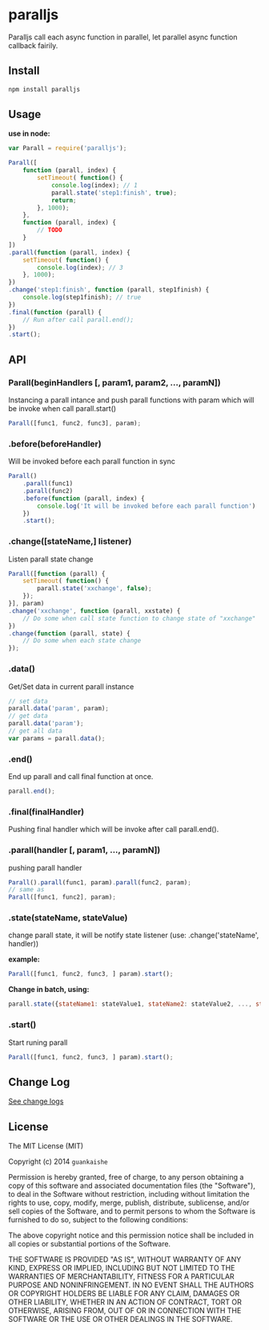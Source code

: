 paralljs
========

Paralljs call each async function in parallel, let parallel async function callback fairily. 

## Install

```bash
npm install paralljs
```

## Usage
__use in node:__
```javascript
var Parall = require('paralljs');

Parall([
    function (parall, index) {
        setTimeout( function() {
            console.log(index); // 1
            parall.state('step1:finish', true);
            return;
        }, 1000);
    },
    function (parall, index) {
        // TODO
    }
])
.parall(function (parall, index) {
    setTimeout( function() {
        console.log(index); // 3
    }, 1000);
})
.change('step1:finish', function (parall, step1finish) {
    console.log(step1finish); // true
})
.final(function (parall) {
    // Run after call parall.end();
})
.start();
```

## API

### Parall(beginHandlers [, param1, param2, ..., paramN])
Instancing a parall intance and push parall functions with param which will be invoke when call parall.start() 
```javascript
Parall([func1, func2, func3], param);
```

### .before(beforeHandler)
Will be invoked before each parall function in sync
```javascript
Parall()
    .parall(func1)
    .parall(func2)
    .before(function (parall, index) {
        console.log('It will be invoked before each parall function')
    })
    .start();
```

### .change([stateName,] listener)
Listen parall state change
```javascript
Parall([function (parall) {
    setTimeout( function() {
        parall.state('xxchange', false);
    });
}], param)
.change('xxchange', function (parall, xxstate) {
    // Do some when call state function to change state of "xxchange"
})
.change(function (parall, state) {
    // Do some when each state change
});
```

### .data()
Get/Set data in current parall instance
```javascript
// set data
parall.data('param', param);
// get data
parall.data('param');
// get all data
var params = parall.data();
```

### .end()
End up parall and call final function at once.
```javascript
parall.end();
```

### .final(finalHandler)
Pushing final handler which will be invoke after call parall.end().

### .parall(handler [, param1, ..., paramN])
pushing parall handler
```javascript
Parall().parall(func1, param).parall(func2, param);
// same as
Parall([func1, func2], param);
```

### .state(stateName, stateValue)
change parall state, it will be notify state listener (use: .change('stateName', handler))

__example:__
```javascript
Parall([func1, func2, func3, ] param).start();
```
__Change in batch, using:__
```javascript
parall.state({stateName1: stateValue1, stateName2: stateValue2, ..., stateNameN: stateValueN})
```

### .start()
Start runing parall 
```javascript
Parall([func1, func2, func3, ] param).start();
```

## Change Log

[See change logs](https://github.com/switer/paralljs/blob/master/CHANGELOG.md)

## License

The MIT License (MIT)

Copyright (c) 2014 `guankaishe`

Permission is hereby granted, free of charge, to any person obtaining a copy of
this software and associated documentation files (the "Software"), to deal in
the Software without restriction, including without limitation the rights to
use, copy, modify, merge, publish, distribute, sublicense, and/or sell copies of
the Software, and to permit persons to whom the Software is furnished to do so,
subject to the following conditions:

The above copyright notice and this permission notice shall be included in all
copies or substantial portions of the Software.

THE SOFTWARE IS PROVIDED "AS IS", WITHOUT WARRANTY OF ANY KIND, EXPRESS OR
IMPLIED, INCLUDING BUT NOT LIMITED TO THE WARRANTIES OF MERCHANTABILITY, FITNESS
FOR A PARTICULAR PURPOSE AND NONINFRINGEMENT. IN NO EVENT SHALL THE AUTHORS OR
COPYRIGHT HOLDERS BE LIABLE FOR ANY CLAIM, DAMAGES OR OTHER LIABILITY, WHETHER
IN AN ACTION OF CONTRACT, TORT OR OTHERWISE, ARISING FROM, OUT OF OR IN
CONNECTION WITH THE SOFTWARE OR THE USE OR OTHER DEALINGS IN THE SOFTWARE.

